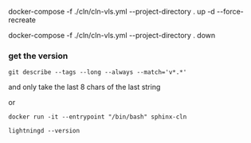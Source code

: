 


docker-compose -f ./cln/cln-vls.yml --project-directory . up -d --force-recreate

docker-compose -f ./cln/cln-vls.yml --project-directory . down

### get the version 

`git describe --tags --long --always --match='v*.*'`

and only take the last 8 chars of the last string

or 

`docker run -it --entrypoint "/bin/bash" sphinx-cln`

`lightningd --version`